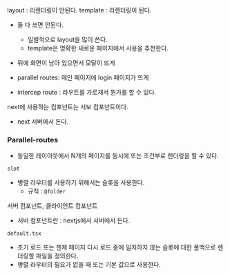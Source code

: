 layout : 리렌더링이 안된다.
template : 리렌더링이 된다.

- 둘 다 쓰면 안된다.
  - 일발적으로 layout을 많이 쓴다.
  - template은 명확한 새로운 페이지에서 사용을 추천한다.

- 뒤에 화면이 남아 있으면서 모달이 뜨게 
- parallel routes: 메인 페이지에 login 페이지가 뜨게 
- intercep route : 라우트를 가로채서 뭔가를 할 수 있다.



next에 사용하는 컴포넌트는 서보 컴포넌트이다.
  - next 서버에서 돈다.



### Parallel-routes

- 동일한 레이아웃에서 N개의 페이지를 동시에 또는 조건부로 렌더링을 할 수 있다.


`slot`

- 병렬 라우터를 사용하기 위해서는 슬롯을 사용한다. 
  - 규칙 : `@folder`

서버 컴포넌트, 클라이언트 컴포넌트
- 서버 컴포넌트란 : nextjs에서 서버에서 돈다.

`default.tsx`
- 초기 로드 또는 젠체 페이지 다시 로드 중에 일치하지 않는 슬롯에 대한 풀백으로 렌더링할 파일을 정의한다.
- 병렬 라우터의 필요가 없을 때 또는 기본 값으로 사용한다.
